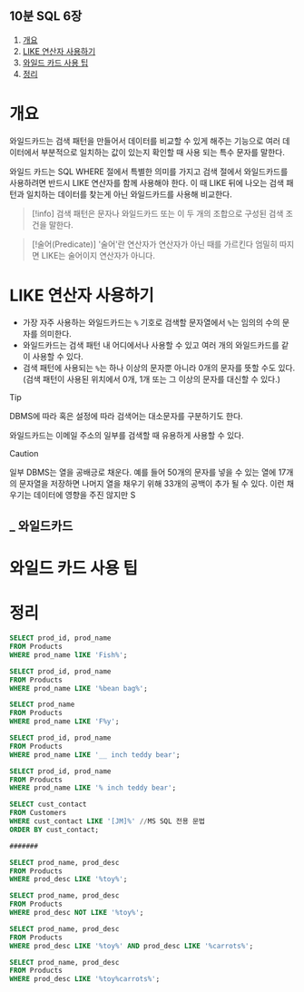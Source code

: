 ## 10분 SQL 6장
1. [개요]()
2. [LIKE 연산자 사용하기]()
3. [와일드 카드 사용 팁]()
4. [정리]()



# 개요

와일드카드는 검색 패턴을 만들어서 데이터를 비교할 수 있게 해주는 기능으로 여러 데이터에서 부분적으로 일치하는 값이 있는지 확인할 때 사용 되는 특수 문자를 말한다.

와일드 카드는 SQL WHERE 절에서 특별한 의미를 가지고 검색 절에서 와일드카드를 사용하려면 반드시 LIKE 연산자를 함께 사용해야 한다. 이 때 LIKE 뒤에 나오는 검색 패턴과 일치하는 데이터를 찾는게 아닌 와일드카드를 사용해 비교한다.

> [!info]
> 검색 패턴은 문자나 와일드카드 또는 이 두 개의 조합으로 구성된 검색 조건을 말한다.

> [!술어(Predicate)] 
> '술어'란 연산자가 연산자가 아닌 때를 가르킨다 엄밀히 따지면 LIKE는 술어이지 연산자가 아니다.


# LIKE 연산자 사용하기

- 가장 자주 사용하는 와일드카드는 `%` 기호로 검색할 문자열에서  `%`는 임의의 수의 문자를 의미한다.
- 와일드카드는 검색 패턴  내 어디에서나 사용할 수 있고 여러 개의 와일드카드를 같이 사용할 수 있다.
- 검색 패턴에 사용되는 `%`는 하나 이상의 문자뿐 아니라 0개의 문자를 뜻할 수도 있다.
  (검색 패턴이 사용된 위치에서 0개, 1개 또는 그 이상의 문자를 대신할 수 있다.)

> [!tip] 
> DBMS에 따라 혹은 설정에 따라 검색어는 대소문자를 구분하기도 한다.
> 
> 와일드카드는 이메일 주소의 일부를 검색할 때 유용하게 사용할 수 있다.

> [!caution] 
> 일부 DBMS는 열을 공배긍로 채운다. 예를 들어 50개의 문자를 넣을 수 있는 열에 17개의 문자열을 저장하면 나머지 열을 채우기 위해 33개의 공백이 추가 될 수 있다.
> 이런 채우기는 데이터에 영향을 주진 않지만 S



## _ 와일드카드




# 와일드 카드 사용 팁

# 정리


```SQL
SELECT prod_id, prod_name
FROM Products
WHERE prod_name lIKE 'Fish%';

SELECT prod_id, prod_name
FROM Products
WHERE prod_name LIKE '%bean bag%';

SELECT prod_name
FROM Products
WHERE prod_name LIKE 'F%y';

SELECT prod_id, prod_name
FROM Products
WHERE prod_name LIKE '__ inch teddy bear';

SELECT prod_id, prod_name
FROM Products
WHERE prod_name LIKE '% inch teddy bear';

SELECT cust_contact
FROM Customers
WHERE cust_contact LIKE '[JM]%' //MS SQL 전용 문법
ORDER BY cust_contact;

#######

SELECT prod_name, prod_desc
FROM Products
WHERE prod_desc LIKE '%toy%';

SELECT prod_name, prod_desc
FROM Products
WHERE prod_desc NOT LIKE '%toy%';

SELECT prod_name, prod_desc
FROM Products
WHERE prod_desc LIKE '%toy%' AND prod_desc LIKE '%carrots%';

SELECT prod_name, prod_desc
FROM Products
WHERE prod_desc LIKE '%toy%carrots%';
```
